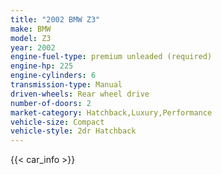 ```yaml
---
title: "2002 BMW Z3"
make: BMW
model: Z3
year: 2002
engine-fuel-type: premium unleaded (required)
engine-hp: 225
engine-cylinders: 6
transmission-type: Manual
driven-wheels: Rear wheel drive
number-of-doors: 2
market-category: Hatchback,Luxury,Performance
vehicle-size: Compact
vehicle-style: 2dr Hatchback
---
```


{{< car_info >}}
